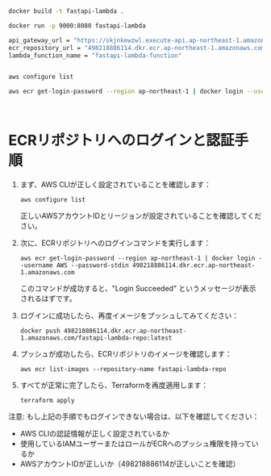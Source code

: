 
```bash


docker build -t fastapi-lambda .

docker run -p 9000:8080 fastapi-lambda

api_gateway_url = "https://skjnkewzwl.execute-api.ap-northeast-1.amazonaws.com/dev"
ecr_repository_url = "498218886114.dkr.ecr.ap-northeast-1.amazonaws.com/fastapi-lambda-repo"
lambda_function_name = "fastapi-lambda-function"


aws configure list

aws ecr get-login-password --region ap-northeast-1 | docker login --username AWS --password-stdin 498218886114.dkr.ecr.ap-northeast-1.amazonaws.com




```



# ECRリポジトリへのログインと認証手順

1. まず、AWS CLIが正しく設定されていることを確認します：
   ```
   aws configure list
   ```
   正しいAWSアカウントIDとリージョンが設定されていることを確認してください。

2. 次に、ECRリポジトリへのログインコマンドを実行します：
   ```
   aws ecr get-login-password --region ap-northeast-1 | docker login --username AWS --password-stdin 498218886114.dkr.ecr.ap-northeast-1.amazonaws.com
   ```
   このコマンドが成功すると、"Login Succeeded" というメッセージが表示されるはずです。

3. ログインに成功したら、再度イメージをプッシュしてみてください：
   ```
   docker push 498218886114.dkr.ecr.ap-northeast-1.amazonaws.com/fastapi-lambda-repo:latest
   ```

4. プッシュが成功したら、ECRリポジトリのイメージを確認します：
   ```
   aws ecr list-images --repository-name fastapi-lambda-repo
   ```

5. すべてが正常に完了したら、Terraformを再度適用します：
   ```
   terraform apply
   ```

注意: もし上記の手順でもログインできない場合は、以下を確認してください：
- AWS CLIの認証情報が正しく設定されているか
- 使用しているIAMユーザーまたはロールがECRへのプッシュ権限を持っているか
- AWSアカウントIDが正しいか（498218886114が正しいことを確認）
